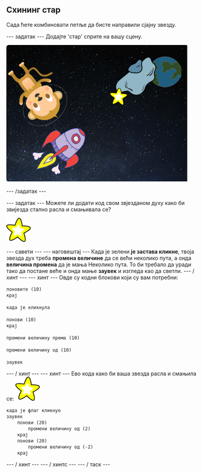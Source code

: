 ## Схининг стар

Сада ћете комбиновати петље да бисте направили сјајну звезду.

\--- задатак \--- Додајте 'стар' сприте на вашу сцену.

![Додавање звезде](images/space-star-sprite.png)

\--- /задатак \---

\--- задатак \--- Можете ли додати код свом звјезданом духу како би звијезда стално расла и смањивала се?

![Тестирање сјајне звезде](images/sprite-star.png)

\--- савети \--- \--- наговештај \--- Када је зелени **је застава кликне**, твоја звезда дух треба **промена величине** да се већи неколико пута, а онда **величина промена** да је мања Неколико пута. То би требало да уради тако да постане веће и онда мање **заувек** и изгледа као да светли. \--- / хинт \--- \--- хинт \--- Овде су кодни блокови који су вам потребни:

```blocks3
поновите (10)
крај

када је кликнула

понови (10)
крај

промени величину према (10)

промени величину од (10)

заувек
```

\--- / хинт \--- \--- хинт \--- Ево кода како би ваша звезда расла и смањила се: ![Стар сприте](images/sprite-star.png)

```blocks3
када је флаг кликнуо
заувек
    понови (20)
        промени величину од (2)
    крај
    понови (20)
        промени величину од (-2)
    крај

```

\--- / хинт \--- \--- / хинтс \--- \--- / таск \---